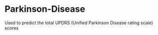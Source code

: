 # Parkinson-Disease
Used to predict the total UPDRS (Unified Parkinson Disease rating scale) scores
